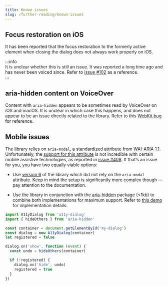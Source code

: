```yaml
---
title: Known issues
slug: /further-reading/known-issues
---
```


## Focus restoration on iOS

It has been reported that the focus restoration to the formerly active element when closing the dialog does not always work properly on iOS.

:::info  
It is unclear whether this is still an issue. It was reported a long time ago and has never been voiced since. Refer to [issue #102](https://github.com/KittyGiraudel/a11y-dialog/issues/102) as a reference.  
:::

## aria-hidden content on VoiceOver

Content with `aria-hidden` appears to be sometimes read by VoiceOver on iOS and macOS. It is unclear in which case this happens, and does not appear to be an issue directly related to the library. Refer to this [WebKit bug](https://bugs.webkit.org/show_bug.cgi?id=201887#c2) for reference.

## Mobile issues

The library relies on `aria-modal`, a standardized attribute from [WAI-ARIA 1.1](https://www.w3.org/TR/wai-aria-1.1/#aria-modal). Unfortunately, the [support for this attribute](https://a11ysupport.io/tech/aria/aria-modal_attribute) is not incredible with certain mobile assistive technologies, as reported in [issue #408](https://github.com/KittyGiraudel/a11y-dialog/pull/408). If that’s an issue for you, you have two equally viable options:

- Use [version 6](/6.1.0/) of the library which did not rely on the `aria-modal` attribute. Keep in mind the setup is significantly more complex though — pay attention to the documentation.

- Use the library in conjunction with the [aria-hidden](https://github.com/theKashey/aria-hidden) package (<1kb) to combine both implementations for maximum support. Refer to [this demo](https://codesandbox.io/s/a11y-dialog-w-aria-hidden-v7-forked-u3unbr) for implementation details.

```js {2,6,8-15}
import A11yDialog from 'a11y-dialog'
import { hideOthers } from 'aria-hidden'

const container = document.getElementById('my-dialog')
const dialog = new A11yDialog(container)
let registered = false

dialog.on('show', function (event) {
  const undo = hideOthers(container)

  if (!registered) {
    dialog.on('hide', undo)
    registered = true
  }
})
```
